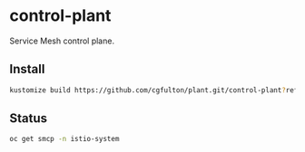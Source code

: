 # control-plant

Service Mesh control plane.

## Install

```sh 
kustomize build https://github.com/cgfulton/plant.git/control-plant?ref=main | oc apply -f-
```

## Status
```sh
oc get smcp -n istio-system
```
